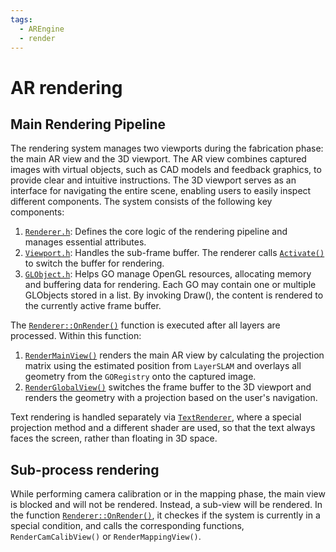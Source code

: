 ```yaml
---
tags:
  - AREngine
  - render
---
```



# AR rendering

## Main Rendering Pipeline
The rendering system manages two viewports during the fabrication phase: the main AR view and the 3D viewport. The AR view combines captured images with virtual objects, such as CAD models and feedback graphics, to provide clear and intuitive instructions. The 3D viewport serves as an interface for navigating the entire scene, enabling users to easily inspect different components. The system consists of the following key components:

1. [`Renderer.h`](https://github.com/ibois-epfl/augmented-carpentry/blob/main/src/AIAC/Render/Renderer.h): Defines the core logic of the rendering pipeline and manages essential attributes.
2. [`Viewport.h`](https://github.com/ibois-epfl/augmented-carpentry/blob/main/src/AIAC/Render/Viewport.h): Handles the sub-frame buffer. The renderer calls [`Activate()`](https://github.com/ibois-epfl/augmented-carpentry/blob/e29ed367a88a3ec412fd1dc5ba136c6cc93f37aa/src/AIAC/Render/Viewport.cpp#L42) to switch the buffer for rendering.
3. [`GLObject.h`](https://github.com/ibois-epfl/augmented-carpentry/blob/main/src/AIAC/Render/GLObject.h): Helps GO manage OpenGL resources, allocating memory and buffering data for rendering. Each GO may contain one or multiple GLObjects stored in a list. By invoking Draw(), the content is rendered to the currently active frame buffer.

The [`Renderer::OnRender()`](https://github.com/ibois-epfl/augmented-carpentry/blob/e29ed367a88a3ec412fd1dc5ba136c6cc93f37aa/src/AIAC/Render/Renderer.cpp#L115) function is executed after all layers are processed. Within this function:

1. [`RenderMainView()`](https://github.com/ibois-epfl/augmented-carpentry/blob/e29ed367a88a3ec412fd1dc5ba136c6cc93f37aa/src/AIAC/Render/Renderer.cpp#L253) renders the main AR view by calculating the projection matrix using the estimated position from `LayerSLAM` and overlays all geometry from the `GORegistry` onto the captured image.
2. [`RenderGlobalView()`](https://github.com/ibois-epfl/augmented-carpentry/blob/e29ed367a88a3ec412fd1dc5ba136c6cc93f37aa/src/AIAC/Render/Renderer.cpp#L205) switches the frame buffer to the 3D viewport and renders the geometry with a projection based on the user's navigation.

Text rendering is handled separately via [`TextRenderer`](https://github.com/ibois-epfl/augmented-carpentry/blob/main/src/AIAC/Render/TextRenderer.h), where a special projection method and a different shader are used, so that the text always faces the screen, rather than floating in 3D space.

## Sub-process rendering

While performing camera calibration or in the mapping phase, the main view is blocked and will not be rendered. Instead, a sub-view will be rendered. In the function [`Renderer::OnRender()`](https://github.com/ibois-epfl/augmented-carpentry/blob/e29ed367a88a3ec412fd1dc5ba136c6cc93f37aa/src/AIAC/Render/Renderer.cpp#L115), it checkes if the system is currently in a special condition, and calls the corresponding functions, ` RenderCamCalibView()` or `RenderMappingView()`.
